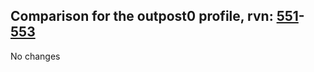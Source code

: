## Comparison for the outpost0 profile, rvn: [551](https://github.com/PRO100KatYT/FortniteProfileRevisions/tree/main/profiles/outpost0/551%20outpost0.json)-[553](https://github.com/PRO100KatYT/FortniteProfileRevisions/tree/main/profiles/outpost0/553%20outpost0.json)

No changes
